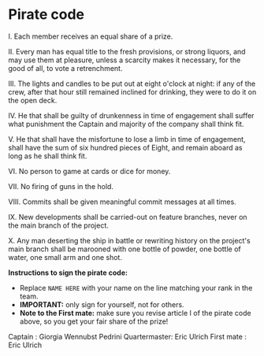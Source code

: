 # Pirate code

I.    Each member receives an equal share of a prize.

II.   Every man has equal title to the fresh provisions, or strong liquors,
      and may use them at pleasure, unless a scarcity makes it necessary, for
      the good of all, to vote a retrenchment.

III.  The lights and candles to be put out at eight o'clock at night: if any
      of the crew, after that hour still remained inclined for drinking, they
      were to do it on the open deck.

IV.   He that shall be guilty of drunkenness in time of engagement shall suffer
      what punishment the Captain and majority of the company shall think fit.

V.    He that shall have the misfortune to lose a limb in time of engagement,
      shall have the sum of six hundred pieces of Eight, and remain aboard as
      long as he shall think fit.

VI.   No person to game at cards or dice for money.

VII.  No firing of guns in the hold.

VIII. Commits shall be given meaningful commit messages at all times.

IX.   New developments shall be carried-out on feature branches, never on the
      main branch of the project.

X.    Any man deserting the ship in battle or rewriting history on the
      project's main branch shall be marooned with one bottle of powder,
      one bottle of water, one small arm and one shot.

**Instructions to sign the pirate code:**

* Replace `NAME HERE` with your name on the line matching your rank in the team.
* **IMPORTANT:** only sign for yourself, not for others.
* **Note to the First mate:** make sure you revise article I of the pirate code
  above, so you get your fair share of the prize!

Captain      : Giorgia Wennubst Pedrini
Quartermaster: Eric Ulrich
First mate   : Eric Ulrich

